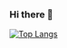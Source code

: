 ### Hi there 👋

[![Top Langs](https://github-readme-stats.vercel.app/api/top-langs/?username=lwendii&layout=compact)](https://github.com/anuraghazra/github-readme-stats)

<!--
**lwendii/lwendii** is a ✨ _special_ ✨ repository because its `README.md` (this file) appears on your GitHub profile.

Here are some ideas to get you started:

- 🔭 I’m currently working on ...
- 🌱 I’m currently learning ...
- 👯 I’m looking to collaborate on ...
- 🤔 I’m looking for help with ...
- 💬 Ask me about ...
- 📫 How to reach me: ...
- 😄 Pronouns: ...
- ⚡ Fun fact: ...
-->
